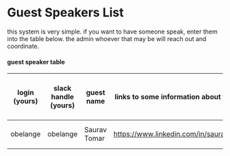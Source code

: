 # Guest Speakers List

this system is very simple. if you want to have someone speak, enter them into the table below. the admin whoever that may be will reach out and coordinate.


#### guest speaker table 

| login (yours) | slack handle (yours) | guest name    | links to some information about them | scheduled date to speak (admin use) |
| ------------- | -------------------- | ------------- | ------------------------------------ | ----------------------------------- |
| obelange      | obelange 		       | Saurav Tomar  | https://www.linkedin.com/in/sauravtom | 11-23-2016 21:00:00 |



